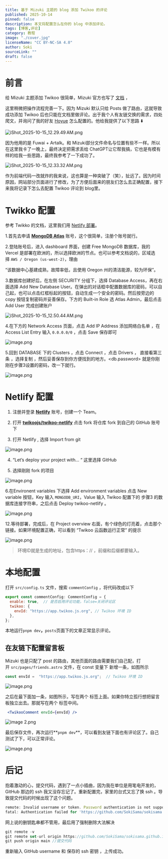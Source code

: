 ```yaml
---
title: 基于 Mizuki 主题的 blog 添加 Twikoo 的评论
published: 2025-10-14
pinned: false
description: 本文将配置怎么在你的 blog 中添加评论。
tags: [博客,评论]
category: 教程
image: "./cover.jpg"
licenseName: "CC BY-NC-SA 4.0"
author: Soki
sourceLink: ""
draft: false
---
```


# 前言

给 Mizuki 主题添加 Twikoo 很简单，Mizuki 官方也写了 [文档](https://docs.mizuki.mysqil.com/config/other-config/#%E5%90%AF%E7%94%A8%E8%AF%84%E8%AE%BA%E7%B3%BB%E7%BB%9F) ，

这里稍微把操作流程完善一下。因为 Mizuki 默认只给 Posts 做了路由，这就导致成功添加 Twikoo 后也只能在文档里做评论。出于我个人有友链交换的需求，四处爬文，并询问了我的好友 [Hoyue](https://hoyue.fun/) 怎么配置的。他给我提供了以下思路 ⬇️

![iShot_2025-10-15_12.29.49 AM.png](https://p.ipic.vip/8pi5kr.png)

因为他用的是 Fuwai + Artalk。和 Mizuki部分文件命名与位置有些不一样。所以在这里我卡了一晚上，最终决定把需求丢给 ChatGPT让它帮我搞，它也是有模有样的给我一些思路，最终我参考了一下成功了。

![iShot_2025-10-15_12.33.32 AM.png](https://p.ipic.vip/cvnzoa.png)


作为前端代码一改就炸的我来说，这也算是一种突破了（笑），扯远了。因为时间原因，网站部分页面进行了修改，为了方便后面来的朋友们怎么去正确配置，接下来我将记录下怎么去配置 Twikoo 评论到 blog里。

# Twikko 配置

参考 Twikko 的文档，这里我们用 [Netlify 部署](https://twikoo.js.org/backend.html#netlify-%E9%83%A8%E7%BD%B2)。

1.首先去申请 [**MongoDB Atlas**](https://twikoo.js.org/mongodb-atlas.html) 账号，这个很简单，注册个账号就行。

2.登陆账号后，进入 dashboard 界面，创建 Free MongoDB 数据库，我的 Vercel 是部署在欧洲的，所以选择欧洲的节点。也可以参考文档说的，区域选择 `AWS / Oregon (us-west-2)`，理由

“该数据中心基建成熟，故障率低，且使用 Oregon 州的清洁能源，较为环保”。

3.数据库创建好后，在左侧 SECURITY 分组下，选择 Database Access，再在右面选择 Add New Database User。在弹出的对话框中配置数据库的密码，可以自己起，也可以点击红框标起的按钮，自动生成一个安全的密码。然后按旁边的 copy 按钮复制密码并妥善保存。下方的 Built-in Role 选 Atlas Admin，最后点击 Add User 完成创建账户

![iShot_2025-10-15_12.50.44 AM.png](https://p.ipic.vip/yfdtbq.png)

4.在下方的 Network Access 页面，点击 Add IP Address 添加网络白名单 ，在 Access List Entry 输入 `0.0.0.0/0` ，点击 Save 保存即可

![image.png](https://p.ipic.vip/xu7c7a.png)

5.回到 DATABASE 下的 Clusters ，点击 Connect ，点击 Drivers ， 直接看第三条 ，选择复制 ，然后妥善保存到你方便找到的地方。<db.password> 就是你刚刚在步骤3设置的密码，改一下就行。

![image.png](https://p.ipic.vip/uhlht5.png)

# Netlify 配置

1.  注册并登录 [**Netlify**](https://app.netlify.com/) 账号，创建一个 Team。

2.  打开 [**twikoojs/twikoo-netlify**](https://github.com/twikoojs/twikoo-netlify) 点击 fork 将仓库 fork 到自己的 GitHub 账号下

3. 打开 Netlify , 选择 Import from git

![image.png](https://p.ipic.vip/48ib0f.png)

4. “Let’s deploy your project with… “ 这里选择 GitHub

5. 选择刚刚 fork 的项目 

![image.png](https://p.ipic.vip/6yqjs1.png)

6.在Environent variables 下选择 Add environment variables 点击 New variable 按钮，Key 输入 `MONGODB_URI`，Value 输入 Twikoo 配置下的 步骤3 的数据库连接字符串，之后点击 Deploy twikoo-netlify 。

![image.png](https://p.ipic.vip/64lgnd.png)

12.等待部署，完成后，在 Project overview 右面，有个绿色的灯亮着，点击那个链接。如果环境配置正确，可以看到 “Twikoo 云函数运行正常” 的提示

![image.png](https://p.ipic.vip/acu57k.png)

> 环境ID就是生成的地址，包含https：// ，前缀和后缀都要输入。
> 

# 本地配置

打开 `src/config.ts` 文件，搜索 `commentConfig` ，将代码改成以下

```jsx
export const commentConfig: CommentConfig = {
  enable: true,  // 是否启用评论功能，false=关闭评论区
  twikoo: {
    envId: "https://app.twikoo.js.org", // Twikoo 环境 ID
  },
};
```

本地运行`pnpm dev`**，**`posts`页面下的文章正常显示评论。

## 在友链下配置留言板

Mizuki 也是只配了 post 的路由，其他页面的路由需要我们自己配，打开 `src/pages/friends.astro` 文件，在 const 变量下 新增一条，如图所示

```jsx
const envId =  "https://app.twikoo.js.org";  // Twikoo 环境 ID
```

![image.png](https://p.ipic.vip/fq4t7t.png)

之后在最下面加一条，如图所示，写在两个 </div> 标签上面。如果你特立孤行想把留言板独立出去。那就写在两个 </div> 标签中间。

```jsx
 <TwikooComment envId={envId} /> 
```

![image 2.png](https://p.ipic.vip/eu6r1s.png)

最后保存文件，再次运行**`pnpm dev`**，可以看到友链下面也有评论区了。自己测试了下，可以正常评论。

![image.png](https://p.ipic.vip/yqkv4y.png)

# 后记

抱着激动的心，提交代码，遇到了一点小插曲，因为我在单位是用笔电开发的，GitHub 那边的 ssh 我又没存忘记了。重新配置完，家里的台式又忘了换 ssh 。导致提交代码的时候出现了这个问题。

```jsx
remote: Invalid username or token. Password authentication is not supported for Git operations.
fatal: Authentication failed for 'https://github.com/SokiSama/sokisama.github.io.git/'
```

网上说的删钥匙串都不管用，最后用了强制删除大法解决

```jsx
git remote -v
git remote set-url origin https://github.com/SokiSama/sokisama.github.io.git //强制删除凭证
git push origin main //提交代码
```

重新输入 GitHub username  和 保存的 ssh 密钥 ，上传成功。